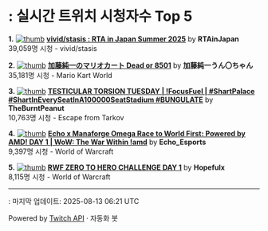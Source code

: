 # : 실시간 트위치 시청자수 Top 5

**1.** [![thumb](https://static-cdn.jtvnw.net/previews-ttv/live_user_rtainjapan-320x180.jpg)](https://twitch.tv/RTAinJapan)
**[vivid/stasis : RTA in Japan Summer 2025](https://twitch.tv/RTAinJapan)** by **RTAinJapan**<br>39,059명 시청  - vivid/stasis

**2.** [![thumb](https://static-cdn.jtvnw.net/previews-ttv/live_user_kato_junichi0817-320x180.jpg)](https://twitch.tv/加藤純一うん〇ちゃん)
**[加藤純一のマリオカート Dead or 8501](https://twitch.tv/加藤純一うん〇ちゃん)** by **加藤純一うん〇ちゃん**<br>35,181명 시청  - Mario Kart World

**3.** [![thumb](https://static-cdn.jtvnw.net/previews-ttv/live_user_theburntpeanut-320x180.jpg)](https://twitch.tv/TheBurntPeanut)
**[TESTICULAR TORSION TUESDAY | !FocusFuel | #ShartPalace #ShartInEverySeatInA100000SeatStadium #BUNGULATE](https://twitch.tv/TheBurntPeanut)** by **TheBurntPeanut**<br>10,763명 시청  - Escape from Tarkov

**4.** [![thumb](https://static-cdn.jtvnw.net/previews-ttv/live_user_echo_esports-320x180.jpg)](https://twitch.tv/Echo_Esports)
**[Echo x Manaforge Omega Race to World First: Powered by AMD!  DAY 1 | WoW: The War Within !amd](https://twitch.tv/Echo_Esports)** by **Echo_Esports**<br>9,397명 시청  - World of Warcraft

**5.** [![thumb](https://static-cdn.jtvnw.net/previews-ttv/live_user_hopefulx-320x180.jpg)](https://twitch.tv/Hopefulx)
**[<Liquid> RWF ZERO TO HERO CHALLENGE DAY 1](https://twitch.tv/Hopefulx)** by **Hopefulx**<br>8,115명 시청  - World of Warcraft


---
: 마지막 업데이트: 2025-08-13 06:21 UTC

Powered by [Twitch API](https://dev.twitch.tv/docs/api/reference) · 자동화 봇